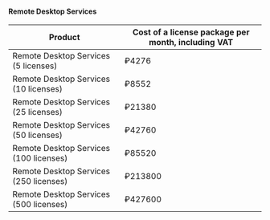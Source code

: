 #### Remote Desktop Services

| Product | Cost of a license package per month, including VAT |
| --- | --- |
| Remote Desktop Services (5 licenses) | ₽4276 |
| Remote Desktop Services (10 licenses) | ₽8552 |
| Remote Desktop Services (25 licenses) | ₽21380 |
| Remote Desktop Services (50 licenses) | ₽42760 |
| Remote Desktop Services (100 licenses) | ₽85520 |
| Remote Desktop Services (250 licenses) | ₽213800 |
| Remote Desktop Services (500 licenses) | ₽427600 |